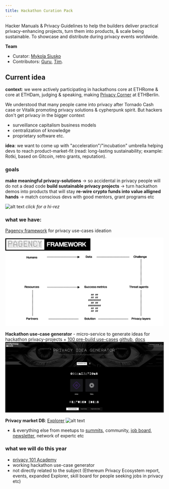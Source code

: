 ```yaml
---
title: Hackathon Curation Pack
---
```


Hacker Manuals & Privacy Guidelines to help the builders deliver practical privacy-enhancing projects, turn them into products, & scale being sustainable.
To showcase and distribute during privacy events worldwide.

**Team**
- Curator: [Mykola Siusko](https://github.com/Msiusko)
- Contributors: [Guru](https://x.com/hackyguru), [Tim](https://x.com/haochizzle).

## **Current idea** 

**context**: we were actively participating in hackathons core at ETHRome & core at ETHDam, judging & speaking, making [Privacy Corner](https://c24ber.web3privacy.info) at ETHBerlin.

We understood that many people came into privacy after Tornado Cash case or Vitalik promoting privacy solutions & cypherpunk spirit.
But hackers don't get privacy in the bigger context
- surveillance capitalism business models
- centralization of knowledge
- proprietary software etc.

**idea**: we want to come up with "acceleration"/"incubation" umbrella helping devs to reach product-market-fit (read: long-lasting sustainability; example: Rotki, based on Gitcoin, retro grants, reputation).

### goals
**make meaningful privacy-solutions** -> so accidental in privacy people will do not a dead code
**build sustainable privacy projects** -> turn hackathon demos into products that will stay
**re-wire crypto funds into value alligned hands** -> match conscious devs with good mentors, grant programs etc

![alt text](https://github.com/web3privacy/docs/blob/main/src/content/docs/assets/Hacker%20journey%20x%20W3PN%20aplicability2.jpg)
_click for a hi-rez_

### **what we have**:
[Pagency framework](https://github.com/web3privacy/pagency) for privacy use-cases ideation

![alt text](https://github.com/web3privacy/pagency/raw/main/img/Pagency%20framework%20vision.png)

**Hackathon use-case generator** - micro-service to generate ideas for hackathon privacy-projects + [100 pre-build use-cases](https://github.com/web3privacy/web3privacy/blob/main/Market%20overview/Ethereum%20Ecosystem/Hackathon%20projects.md)
[github](https://github.com/web3privacy/docs/blob/main/src/content/docs/projects/hackathon-use-cases-generator.md), [docs](https://github.com/web3privacy/docs/blob/main/src/content/docs/projects/hackathon-use-cases-generator.md)
![alt text](https://github.com/web3privacy/docs/blob/main/src/content/docs/assets/privacy%20idea%20generator.png)

**Privacy market DB**: [Explorer](https://explorer.web3privacy.info)
![alt text](https://docs.web3privacy.info/_astro/explorer-platform-overview.5k7svNjL_ZYPkGB.webp)

- & everything else from meetups to [summits](https://summit.web3privacy.info/), community, [job board](https://jobs.web3privacy.info), [newsletter](http://news.web3privacy.info), network of expertc etc

### **what we will do this year**
- [privacy 101 Academy](https://github.com/web3privacy/projects/issues/8)
- working hackathon use-case generator
- not directly related to the subject (Ethereum Privacy Ecosystem report, events, expanded Explorer, skill board for people seeking jobs in privacy etc)

